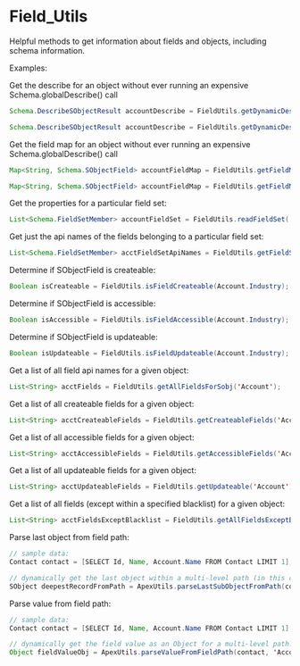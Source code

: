 # Field_Utils

Helpful methods to get information about fields and objects, including schema information.

Examples:

Get the describe for an object without ever running an expensive Schema.globalDescribe() call
```java
Schema.DescribeSObjectResult accountDescribe = FieldUtils.getDynamicDescribe('Account'); // string param version

Schema.DescribeSObjectResult accountDescribe = FieldUtils.getDynamicDescribe(accountRecord); // SObject param version
```

Get the field map for an object without ever running an expensive Schema.globalDescribe() call
```java
Map<String, Schema.SObjectField> accountFieldMap = FieldUtils.getFieldMap('Account'); // string param version

Map<String, Schema.SObjectField> accountFieldMap = FieldUtils.getFieldMap(accountRecord); // SObject param version
```

Get the properties for a particular field set:
```java
List<Schema.FieldSetMember> accountFieldSet = FieldUtils.readFieldSet( 'My_Field_Set',  'Account');
```

Get just the api names of the fields belonging to a particular field set:
```java
List<Schema.FieldSetMember> acctFieldSetApiNames = FieldUtils.getFieldSetFieldAPINames( 'My_Field_Set',  'Account');
```

Determine if SObjectField is createable:
```java
Boolean isCreateable = FieldUtils.isFieldCreateable(Account.Industry);
```

Determine if SObjectField is accessible:
```java
Boolean isAccessible = FieldUtils.isFieldAccessible(Account.Industry);
```

Determine if SObjectField is updateable:
```java
Boolean isUpdateable = FieldUtils.isFieldUpdateable(Account.Industry);
```

Get a list of all field api names for a given object:
```java
List<String> acctFields = FieldUtils.getAllFieldsForSobj('Account');
```

Get a list of all createable fields for a given object:
```java
List<String> acctCreateableFields = FieldUtils.getCreateableFields('Account');
```

Get a list of all accessible fields for a given object:
```java
List<String> acctAccessibleFields = FieldUtils.getAccessibleFields('Account');
```

Get a list of all updateable fields for a given object:
```java
List<String> acctUpdateableFields = FieldUtils.getUpdateable('Account');
```

Get a list of all fields (except within a specified blacklist) for a given object:
```java
List<String> acctFieldsExceptBlacklist = FieldUtils.getAllFieldsExceptBlacklist('Account', new List<String>{'PersonPronouns', 'PersonGenderIdentity'});
```

Parse last object from field path:
```java
// sample data:
Contact contact = [SELECT Id, Name, Account.Name FROM Contact LIMIT 1];

// dynamically get the last object within a multi-level path (in this case, User/Owner):
SObject deepestRecordFromPath = ApexUtils.parseLastSubObjectFromPath(contact, 'Account.Owner.Name');
```

Parse value from field path:
```java
// sample data:
Contact contact = [SELECT Id, Name, Account.Name FROM Contact LIMIT 1];

// dynamically get the field value as an Object for a multi-level path:
Object fieldValueObj = ApexUtils.parseValueFromFieldPath(contact, 'Account.Owner.Name');
```
